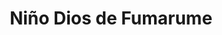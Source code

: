 ---
title: "Niño Dios de Fumarume"
url: /ciudad-autonoma-de-buenos-aires/nino-dios-de-fumarume/
shop: Allgemein
---
